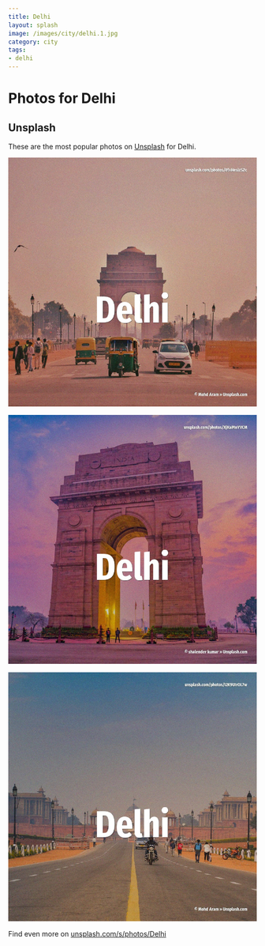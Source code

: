 ```yaml
---
title: Delhi
layout: splash
image: /images/city/delhi.1.jpg
category: city
tags:
- delhi
---
```

# Photos for Delhi

## Unsplash

These are the most popular photos on [Unsplash](https://unsplash.com) for Delhi.

![Delhi](/images/city/delhi.1.jpg)

![Delhi](/images/city/delhi.2.jpg)

![Delhi](/images/city/delhi.3.jpg)

Find even more on [unsplash.com/s/photos/Delhi](https://unsplash.com/s/photos/Delhi)